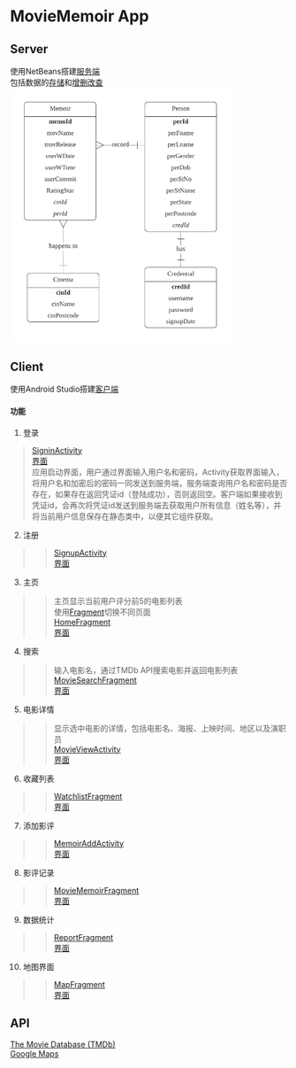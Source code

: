 # MovieMemoir App
## Server
使用NetBeans搭建[服务端](https://github.com/xxxape/MovieMemoir/tree/master/MovieMemoir)</br>
包括数据的[存储](https://github.com/xxxape/MovieMemoir/tree/master/MovieMemoir/src/java/restws)和[增删改查](https://github.com/xxxape/MovieMemoir/tree/master/MovieMemoir/src/java/service)</br>
<img src="https://raw.githubusercontent.com/xxxape/MovieMemoir/master/img-folder/databse.png" width="400"/>

## Client
使用Android Studio搭建[客户端](https://github.com/xxxape/MovieMemoir/tree/master/MyMovieMemoir)</br>
#### 功能
1. 登录</br>
>[SigninActivity](https://github.com/xxxape/MovieMemoir/blob/master/MyMovieMemoir/app/src/main/java/com/zzx/mymoviememoir/MainActivity.java)</br>
>[界面](https://github.com/xxxape/MovieMemoir/blob/master/MyMovieMemoir/app/src/main/res/layout/activity_main.xml)</br>
>应用启动界面，用户通过界面输入用户名和密码，Activity获取界面输入，将用户名和加密后的密码一同发送到服务端，服务端查询用户名和密码是否存在，如果存在返回凭证id（登陆成功），否则返回空。客户端如果接收到凭证id，会再次将凭证id发送到服务端去获取用户所有信息（姓名等），并将当前用户信息保存在静态类中，以便其它组件获取。
2. 注册</br>
>>[SignupActivity](https://github.com/xxxape/MovieMemoir/blob/master/MyMovieMemoir/app/src/main/java/com/zzx/mymoviememoir/user/SignUpActivity.java)</br>
>>[界面](https://github.com/xxxape/MovieMemoir/blob/master/MyMovieMemoir/app/src/main/res/layout/activity_sign_up.xml)
3. 主页</br>
>>主页显示当前用户评分前5的电影列表</br>
>>使用[Fragment](https://github.com/xxxape/MovieMemoir/blob/master/MyMovieMemoir/app/src/main/res/layout/activity_main.xml)切换不同页面</br>
>>[HomeFragment](https://github.com/xxxape/MovieMemoir/blob/master/MyMovieMemoir/app/src/main/java/com/zzx/mymoviememoir/fragments/HomeFragment.java)</br>
>>[界面](https://github.com/xxxape/MovieMemoir/blob/master/MyMovieMemoir/app/src/main/res/layout/fragment_home.xml)
4. 搜索</br>
>>输入电影名，通过TMDb API搜索电影并返回电影列表</br>
>>[MovieSearchFragment](https://github.com/xxxape/MovieMemoir/blob/master/MyMovieMemoir/app/src/main/java/com/zzx/mymoviememoir/fragments/MovieSearchFragment.java)</br>
>>[界面](https://github.com/xxxape/MovieMemoir/blob/master/MyMovieMemoir/app/src/main/res/layout/fragment_movie_search.xml)
5. 电影详情</br>
>>显示选中电影的详情，包括电影名、海报、上映时间、地区以及演职员</br>
>>[MovieViewActivity](https://github.com/xxxape/MovieMemoir/blob/master/MyMovieMemoir/app/src/main/java/com/zzx/mymoviememoir/movie/MovieView.java)</br>
>>[界面](https://github.com/xxxape/MovieMemoir/blob/master/MyMovieMemoir/app/src/main/res/layout/activity_movie_view.xml)
6. 收藏列表
>>[WatchlistFragment](https://github.com/xxxape/MovieMemoir/blob/master/MyMovieMemoir/app/src/main/java/com/zzx/mymoviememoir/fragments/WatchlistFragment.java)</br>
>>[界面](https://github.com/xxxape/MovieMemoir/blob/master/MyMovieMemoir/app/src/main/res/layout/fragment_watchlist.xml)
7. 添加影评
>>[MemoirAddActivity](https://github.com/xxxape/MovieMemoir/blob/master/MyMovieMemoir/app/src/main/java/com/zzx/mymoviememoir/memoir/MemoirAddActivity.java)</br>
>>[界面](https://github.com/xxxape/MovieMemoir/blob/master/MyMovieMemoir/app/src/main/res/layout/activity_memoir_add.xml)
8. 影评记录
>>[MovieMemoirFragment](https://github.com/xxxape/MovieMemoir/blob/master/MyMovieMemoir/app/src/main/java/com/zzx/mymoviememoir/fragments/MovieMemoirFragment.java)</br>
>>[界面](https://github.com/xxxape/MovieMemoir/blob/master/MyMovieMemoir/app/src/main/res/layout/fragment_movie_memoir.xml)
9. 数据统计
>>[ReportFragment](https://github.com/xxxape/MovieMemoir/blob/master/MyMovieMemoir/app/src/main/java/com/zzx/mymoviememoir/fragments/ReportFragment.java)</br>
>>[界面](https://github.com/xxxape/MovieMemoir/blob/master/MyMovieMemoir/app/src/main/res/layout/fragment_report.xml)
10. 地图界面
>>[MapFragment](https://github.com/xxxape/MovieMemoir/blob/master/MyMovieMemoir/app/src/main/java/com/zzx/mymoviememoir/fragments/MapFragment.java)</br>
>>[界面](https://github.com/xxxape/MovieMemoir/blob/master/MyMovieMemoir/app/src/main/res/layout/fragment_map.xml)

## API
[The Movie Database (TMDb)](https://developers.themoviedb.org/3/getting-started/introduction)</br>
[Google Maps](https://developers.google.com/maps/documentation/android-sdk/overview)
